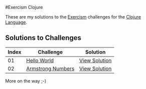 #Exercism Clojure

These are my solutions to the [Exercism](http://exercism.io) challenges for the [Clojure Language](http://clojure.org/).

## Solutions to Challenges

Index     | Challenge                    | Solution           
----------| -----------------------------| -------------------- 
01        | [Hello World][1]             | [View Solution][2] 
02        | [Armstrong Numbers][3]       | [View Solution][4] 

More on the way ;-)

[1]:http://exercism.io/exercises/clojure/hello-world/readme
[2]:https://exercism.io/my/solutions/1a702b354e654b5aaab750575470d4e1
[3]:http://exercism.io/exercises/clojure/armstrong-numbers/readme
[4]:https://exercism.io/my/solutions/2756de78056f48bba044cc0310e2b835